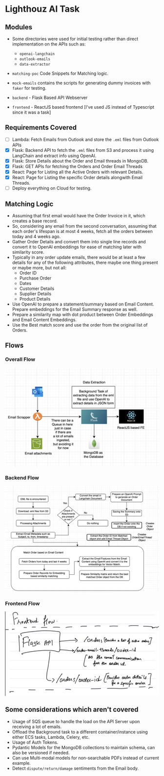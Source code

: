 # Lighthouz AI Task

## Modules

- Some directories were used for initial testing rather than direct implementation on the APIs such as:
  - `openai-langchain`
  - `outlook-emails`
  - `data-extractor`

- `matching-poc` Code Snippets for Matching logic.
- `mock-emails` contains the scripts for generating dummy invoices with `faker` for testing.
- `backend` - Flask Based API Webserver
- `frontend` - ReactJS based frontend [I've used JS instead of Typescript since it was a task]

## Requirements Covered

- [ ] Lambda: Fetch Emails from Outlook and store the `.eml` files from Outlook APIs
- [x] Flask: Backend API to fetch the `.eml` files from S3 and process it using LangChain and extract info using OpenAI.
- [x] Flask: Store Details about the Order and Email threads in MongoDB.
- [x] Flask: GET APIs for fetching the Orders and Order Email Threads
- [x] React: Page for Listing all the Active Orders with relevant Details.
- [x] React: Page for Listing the specific Order details alongwith Email Threads.
- [ ] Deploy everything on Cloud for testing.

## Matching Logic

- Assuming that first email would have the Order Invoice in it, which creates a base record.
- So, considering any email from the second conversation, assuming that each order's lifespan is at most 4 weeks, fetch all the orders between today and 4 weeks ago.
- Gather Order Details and convert them into single line records and convert it to OpenAI embeddings for ease of matching later with similarity score.
- Typically in any order update emails, there would be at least a few details for any of the following attributes, there maybe one thing present or maybe more, but not all:
  - Order ID
  - Purchase Order
  - Dates
  - Customer Details
  - Supplier Details
  - Product Details
- Use OpenAI to prepare a statement/summary based on Email Content. Prepare embeddings for the Email Summary response as well.
- Prepare a similarity map with dot product between Order Embeddings and Email Content Embeddings.
- Use the Best match score and use the order from the original list of Orders.

## Flows

### Overall Flow

![Overall Flow](images/overall-flow.png)

### Backend Flow

![Backend Flow](images/backend-flow.png)

### Frontend Flow

![Frontend Flow](images/frontend-flow.jpeg)

## Some considerations which aren't covered

- Usage of SQS queue to handle the load on the API Server upon receiving a lot of emails.
- Offload the Background task to a different container/instance using either ECS tasks, Lambda, Celery, etc.
- Usage of Auth Tokens.
- Pydantic Models for the MongoDB collections to maintain schema, can also be versioned if needed.
- Can use Multi-modal models for non-searchable PDFs instead of current example.
- Detect `dispute/return/damage` sentiments from the Email body.
